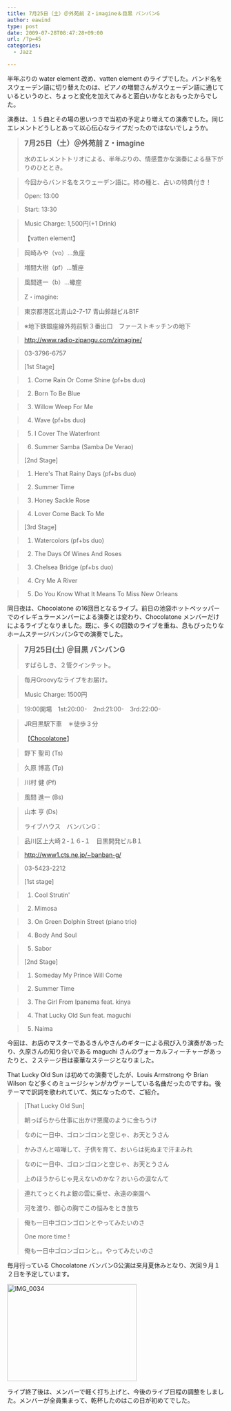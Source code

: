```yaml
---
title: 7月25日（土）＠外苑前 Z・imagine＆目黒 バンバンG
author: eawind
type: post
date: 2009-07-28T08:47:28+09:00
url: /?p=45
categories:
  - Jazz

---
```

半年ぶりの water element 改め、vatten element のライブでした。バンド名をスウェーデン語に切り替えたのは、ピアノの増間さんがスウェーデン語に通じているというのと、ちょっと変化を加えてみると面白いかなとおもったからでした。

演奏は、１５曲とその場の思いつきで当初の予定より増えての演奏でした。同じエレメントどうしとあって以心伝心なライブだったのではないでしょうか。

> <big><strong>7月25日（土）＠外苑前 Z・imagine</strong></big>
> 
> 水のエレメントトリオによる、半年ぶりの、情感豊かな演奏による昼下がりのひととき。
  
> 今回からバンド名をスウェーデン語に。柿の種と、占いの特典付き！
> 
> Open: 13:00
  
> Start: 13:30
  
> Music Charge: 1,500円(+1 Drink)
> 
> 【vatten element】
  
> 岡崎みや（vo）&#8230;魚座
  
> 増間大樹（pf）&#8230;蟹座
  
> 風間進一（b）&#8230;蠍座
> 
> Z・imagine:
  
> 東京都港区北青山2-7-17 青山鈴越ビルB1F
  
> ※地下鉄銀座線外苑前駅３番出口　ファーストキッチンの地下
  
> http://www.radio-zipangu.com/zimagine/
  
> 03-3796-6757
> 
> [1st Stage]
  
> 1. Come Rain Or Come Shine (pf+bs duo)
  
> 2. Born To Be Blue
  
> 3. Willow Weep For Me
  
> 4. Wave (pf+bs duo)
  
> 5. I Cover The Waterfront
  
> 6. Summer Samba (Samba De Verao)
> 
> [2nd Stage]
  
> 1. Here's That Rainy Days (pf+bs duo)
  
> 2. Summer Time
  
> 3. Honey Sackle Rose
  
> 4. Lover Come Back To Me
> 
> [3rd Stage]
  
> 1. Watercolors (pf+bs duo)
  
> 2. The Days Of Wines And Roses
  
> 3. Chelsea Bridge (pf+bs duo)
  
> 4. Cry Me A River
  
> 5. Do You Know What It Means To Miss New Orleans

同日夜は、Chocolatone の16回目となるライブ。前日の池袋ホットペッッパーでのイレギュラーメンバーによる演奏とは変わり、Chocolatone メンバーだけによるライブとなりました。既に、多くの回数のライブを重ね、息もぴったりなホームステージバンバンGでの演奏でした。

> <big><strong>7月25日(土) ＠目黒 バンバンG</strong></big>
> 
> すばらしき、２管クインテット。
  
> 毎月Groovyなライブをお届け。
> 
> Music Charge: 1500円
  
> 19:00開場　1st:20:00-　2nd:21:00-　3rd:22:00-
  
> JR目黒駅下車　＊徒歩３分
> 
> 【[Chocolatone][1]】
  
> 野下 聖司 (Ts)
  
> 久原 博高 (Tp)
  
> 川村 健 (Pf)
  
> 風間 進一 (Bs)
  
> 山本 亨 (Ds)
> 
> ライブハウス　バンバンG：
  
> 品川区上大崎２-１６-１　目黒開発ビルB１
  
> http://www1.cts.ne.jp/~banban-g/
  
> 03-5423-2212
> 
> [1st stage]
  
> 1. Cool Strutin'
  
> 2. Mimosa
  
> 3. On Green Dolphin Street (piano trio)
  
> 4. Body And Soul
  
> 5. Sabor
> 
> [2nd Stage]
  
> 1. Someday My Prince Will Come
  
> 2. Summer Time
  
> 3. The Girl From Ipanema feat. kinya
  
> 4. That Lucky Old Sun feat. maguchi
  
> 5. Naima

今回は、お店のマスターであるきんやさんのギターによる飛び入り演奏があったり、久原さんの知り合いである maguchi さんのヴォーカルフィーチャーがあったりと、２ステージ目は豪華なステージとなりました。

That Lucky Old Sun は初めての演奏でしたが、Louis Armstrong や Brian Wilson など多くのミュージシャンがカヴァーしている名曲だったのですね。後テーマで訳詞を歌われていて、気になったので、ご紹介。

> [That Lucky Old Sun]
> 
> 朝っぱらから仕事に出かけ悪魔のように金もうけ
  
> なのに一日中、ゴロンゴロンと空じゃ、お天とうさん
  
> かみさんと喧嘩して、子供を育て、おいらは死ぬまで汗まみれ
  
> なのに一日中、ゴロンゴロンと空じゃ、お天とうさん
> 
> 上のほうからじゃ見えないのかな？おいらの涙なんて
  
> 連れてっとくれよ銀の雲に乗せ、永遠の楽園へ
> 
> 河を渡り、御心の胸でこの悩みをとき放ち
  
> 俺も一日中ゴロンゴロンとやってみたいのさ
> 
> One more time !
> 
> 俺も一日中ゴロンゴロンと。。やってみたいのさ

毎月行っている Chocolatone バンバンG公演は来月夏休みとなり、次回９月１２日を予定しています。

<span class="mt-enclosure mt-enclosure-image" style="display: inline;"><a href="/img/wp/2009/07/IMG_0034.jpg"><img class="alignnone size-medium wp-image-805" src="/img/wp/2009/07/IMG_0034.jpg" alt="IMG_0034" width="300" height="225" srcset="/img/wp/2009/07/IMG_0034.jpg 300w, /img/wp/2009/07/IMG_0034-1024x768.jpg 1024w" sizes="(max-width: 300px) 100vw, 300px" /></a></span>

ライブ終了後は、メンバーで軽く打ち上げと、今後のライブ日程の調整をしました。メンバーが全員集まって、乾杯したのはこの日が初めてでした。

 [1]: http://www.eawind.net/?page_id=930
